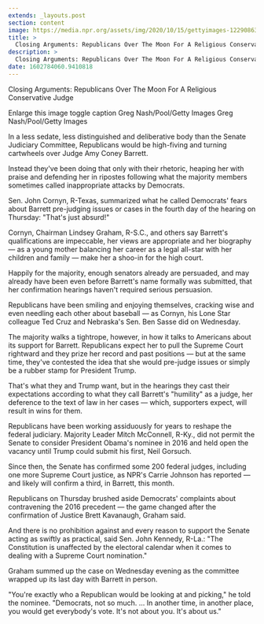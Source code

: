 ```yaml
--- 
extends: _layouts.post 
section: content 
image: https://media.npr.org/assets/img/2020/10/15/gettyimages-1229086365_wide-35906e3bf92bf4c5b8117270705daa7a40c5dfd7.jpg?s=1400 
title: > 
  Closing Arguments: Republicans Over The Moon For A Religious Conservative Judge 
description: > 
  Closing Arguments: Republicans Over The Moon For A Religious Conservative JudgeEnlarge this image toggle caption Greg Nash/Pool/Getty Images Greg Nash/Pool/Getty ImagesIn a less sedate, less distinguished and deliberative body than the Senate Judiciary Committee, Republicans would be high-fiving and turning cartwheels over Judge Amy Coney Barrett.The majority walks a tightrope, however, in how it talks to Americans about its support for Barrett.Republicans on Thursday brushed aside Democrats' complaints about contravening the 2016 precedent — the game changed after the confirmation of Justice Brett Kavanaugh, Graham said.: "The Constitution is unaffected by the electoral calendar when it comes to dealing with a Supreme Court nomination."Graham summed up the case on Wednesday evening as the committee wrapped up its last day with Barrett in person. 
date: 1602784060.9410818 
--- 
```

Closing Arguments: Republicans Over The Moon For A Religious Conservative Judge

Enlarge this image toggle caption Greg Nash/Pool/Getty Images Greg Nash/Pool/Getty Images

In a less sedate, less distinguished and deliberative body than the Senate Judiciary Committee, Republicans would be high-fiving and turning cartwheels over Judge Amy Coney Barrett.

Instead they've been doing that only with their rhetoric, heaping her with praise and defending her in ripostes following what the majority members sometimes called inappropriate attacks by Democrats.

Sen. John Cornyn, R-Texas, summarized what he called Democrats' fears about Barrett pre-judging issues or cases in the fourth day of the hearing on Thursday: "That's just absurd!"

Cornyn, Chairman Lindsey Graham, R-S.C., and others say Barrett's qualifications are impeccable, her views are appropriate and her biography — as a young mother balancing her career as a legal all-star with her children and family — make her a shoo-in for the high court.

Happily for the majority, enough senators already are persuaded, and may already have been even before Barrett's name formally was submitted, that her confirmation hearings haven't required serious persuasion.

Republicans have been smiling and enjoying themselves, cracking wise and even needling each other about baseball — as Cornyn, his Lone Star colleague Ted Cruz and Nebraska's Sen. Ben Sasse did on Wednesday.

The majority walks a tightrope, however, in how it talks to Americans about its support for Barrett. Republicans expect her to pull the Supreme Court rightward and they prize her record and past positions — but at the same time, they've contested the idea that she would pre-judge issues or simply be a rubber stamp for President Trump.

That's what they and Trump want, but in the hearings they cast their expectations according to what they call Barrett's "humility" as a judge, her deference to the text of law in her cases — which, supporters expect, will result in wins for them.

Republicans have been working assiduously for years to reshape the federal judiciary. Majority Leader Mitch McConnell, R-Ky., did not permit the Senate to consider President Obama's nominee in 2016 and held open the vacancy until Trump could submit his first, Neil Gorsuch.

Since then, the Senate has confirmed some 200 federal judges, including one more Supreme Court justice, as NPR's Carrie Johnson has reported — and likely will confirm a third, in Barrett, this month.

Republicans on Thursday brushed aside Democrats' complaints about contravening the 2016 precedent — the game changed after the confirmation of Justice Brett Kavanaugh, Graham said.

And there is no prohibition against and every reason to support the Senate acting as swiftly as practical, said Sen. John Kennedy, R-La.: "The Constitution is unaffected by the electoral calendar when it comes to dealing with a Supreme Court nomination."

Graham summed up the case on Wednesday evening as the committee wrapped up its last day with Barrett in person.

"You're exactly who a Republican would be looking at and picking," he told the nominee. "Democrats, not so much. ... In another time, in another place, you would get everybody's vote. It's not about you. It's about us."